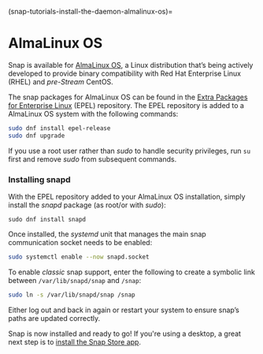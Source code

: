 (snap-tutorials-install-the-daemon-almalinux-os)=
# AlmaLinux OS

Snap is available for [AlmaLinux OS](https://almalinux.org/), a Linux distribution that’s being actively developed to provide binary compatibility with Red Hat Enterprise Linux (RHEL) and 
_pre-Stream_ CentOS.

The snap packages for AlmaLinux OS can be found in the [Extra Packages for Enterprise Linux](https://fedoraproject.org/wiki/EPEL) (EPEL) repository.  The EPEL repository is added to a AlmaLinux OS system with the following commands:

```bash
sudo dnf install epel-release
sudo dnf upgrade
```

If you use a root user rather than _sudo_ to handle security privileges, run `su` first and remove _sudo_ from subsequent commands.

### Installing snapd

With the EPEL repository added to your AlmaLinux OS installation, simply install the *snapd* package (as root/or with _sudo_):

```no-highlight
sudo dnf install snapd
```

Once installed, the *systemd* unit that manages the main snap communication socket needs to be enabled:

```bash
sudo systemctl enable --now snapd.socket
```

To enable *classic* snap support, enter the following to create a symbolic link between `/var/lib/snapd/snap` and `/snap`:

```bash
sudo ln -s /var/lib/snapd/snap /snap
```

Either log out and back in again or restart your system to ensure snap’s paths are updated correctly.

Snap is now installed and ready to go!  If you're using a desktop, a great next step is to [install the Snap Store app](/).

